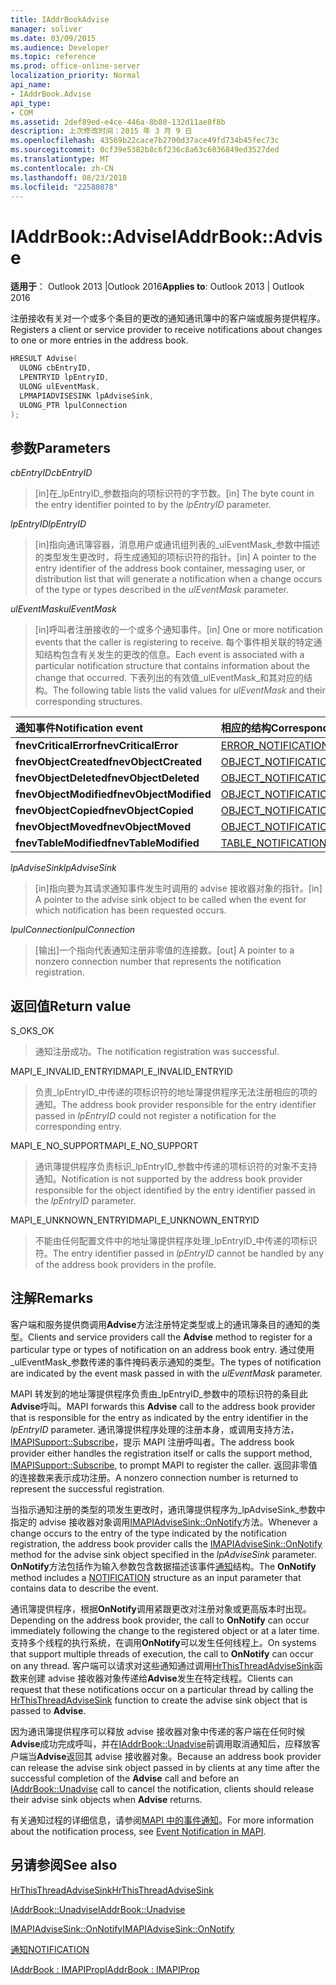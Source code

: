 ```yaml
---
title: IAddrBookAdvise
manager: soliver
ms.date: 03/09/2015
ms.audience: Developer
ms.topic: reference
ms.prod: office-online-server
localization_priority: Normal
api_name:
- IAddrBook.Advise
api_type:
- COM
ms.assetid: 2def89ed-e4ce-446a-8b80-132d11ae8f8b
description: 上次修改时间：2015 年 3 月 9 日
ms.openlocfilehash: 43569b22cace7b2700d37ace49fd734b45fec73c
ms.sourcegitcommit: 0cf39e5382b8c6f236c8a63c6036849ed3527ded
ms.translationtype: MT
ms.contentlocale: zh-CN
ms.lasthandoff: 08/23/2018
ms.locfileid: "22580878"
---
```

# <a name="iaddrbookadvise"></a><span data-ttu-id="a4b91-103">IAddrBook::Advise</span><span class="sxs-lookup"><span data-stu-id="a4b91-103">IAddrBook::Advise</span></span>

  
  
<span data-ttu-id="a4b91-104">**适用于**： Outlook 2013 |Outlook 2016</span><span class="sxs-lookup"><span data-stu-id="a4b91-104">**Applies to**: Outlook 2013 | Outlook 2016</span></span> 
  
<span data-ttu-id="a4b91-105">注册接收有关对一个或多个条目的更改的通知通讯簿中的客户端或服务提供程序。</span><span class="sxs-lookup"><span data-stu-id="a4b91-105">Registers a client or service provider to receive notifications about changes to one or more entries in the address book.</span></span>
  
```cpp
HRESULT Advise(
  ULONG cbEntryID,
  LPENTRYID lpEntryID,
  ULONG ulEventMask,
  LPMAPIADVISESINK lpAdviseSink,
  ULONG_PTR lpulConnection
);
```

## <a name="parameters"></a><span data-ttu-id="a4b91-106">参数</span><span class="sxs-lookup"><span data-stu-id="a4b91-106">Parameters</span></span>

 <span data-ttu-id="a4b91-107">_cbEntryID_</span><span class="sxs-lookup"><span data-stu-id="a4b91-107">_cbEntryID_</span></span>
  
> <span data-ttu-id="a4b91-108">[in]在_lpEntryID_参数指向的项标识符的字节数。</span><span class="sxs-lookup"><span data-stu-id="a4b91-108">[in] The byte count in the entry identifier pointed to by the  _lpEntryID_ parameter.</span></span> 
    
 <span data-ttu-id="a4b91-109">_lpEntryID_</span><span class="sxs-lookup"><span data-stu-id="a4b91-109">_lpEntryID_</span></span>
  
> <span data-ttu-id="a4b91-110">[in]指向通讯簿容器，消息用户或通讯组列表的_ulEventMask_参数中描述的类型发生更改时，将生成通知的项标识符的指针。</span><span class="sxs-lookup"><span data-stu-id="a4b91-110">[in] A pointer to the entry identifier of the address book container, messaging user, or distribution list that will generate a notification when a change occurs of the type or types described in the  _ulEventMask_ parameter.</span></span> 
    
 <span data-ttu-id="a4b91-111">_ulEventMask_</span><span class="sxs-lookup"><span data-stu-id="a4b91-111">_ulEventMask_</span></span>
  
> <span data-ttu-id="a4b91-112">[in]呼叫者注册接收的一个或多个通知事件。</span><span class="sxs-lookup"><span data-stu-id="a4b91-112">[in] One or more notification events that the caller is registering to receive.</span></span> <span data-ttu-id="a4b91-113">每个事件相关联的特定通知结构包含有关发生的更改的信息。</span><span class="sxs-lookup"><span data-stu-id="a4b91-113">Each event is associated with a particular notification structure that contains information about the change that occurred.</span></span> <span data-ttu-id="a4b91-114">下表列出的有效值_ulEventMask_和其对应的结构。</span><span class="sxs-lookup"><span data-stu-id="a4b91-114">The following table lists the valid values for  _ulEventMask_ and their corresponding structures.</span></span> 
    
|<span data-ttu-id="a4b91-115">**通知事件**</span><span class="sxs-lookup"><span data-stu-id="a4b91-115">**Notification event**</span></span>|<span data-ttu-id="a4b91-116">**相应的结构**</span><span class="sxs-lookup"><span data-stu-id="a4b91-116">**Corresponding structure**</span></span>|
|:-----|:-----|
|<span data-ttu-id="a4b91-117">**fnevCriticalError**</span><span class="sxs-lookup"><span data-stu-id="a4b91-117">**fnevCriticalError**</span></span> <br/> |[<span data-ttu-id="a4b91-118">ERROR_NOTIFICATION</span><span class="sxs-lookup"><span data-stu-id="a4b91-118">ERROR_NOTIFICATION</span></span>](error_notification.md) <br/> |
|<span data-ttu-id="a4b91-119">**fnevObjectCreated**</span><span class="sxs-lookup"><span data-stu-id="a4b91-119">**fnevObjectCreated**</span></span> <br/> |[<span data-ttu-id="a4b91-120">OBJECT_NOTIFICATION</span><span class="sxs-lookup"><span data-stu-id="a4b91-120">OBJECT_NOTIFICATION</span></span>](object_notification.md) <br/> |
|<span data-ttu-id="a4b91-121">**fnevObjectDeleted**</span><span class="sxs-lookup"><span data-stu-id="a4b91-121">**fnevObjectDeleted**</span></span> <br/> |[<span data-ttu-id="a4b91-122">OBJECT_NOTIFICATION</span><span class="sxs-lookup"><span data-stu-id="a4b91-122">OBJECT_NOTIFICATION</span></span>](object_notification.md) <br/> |
|<span data-ttu-id="a4b91-123">**fnevObjectModified**</span><span class="sxs-lookup"><span data-stu-id="a4b91-123">**fnevObjectModified**</span></span> <br/> |[<span data-ttu-id="a4b91-124">OBJECT_NOTIFICATION</span><span class="sxs-lookup"><span data-stu-id="a4b91-124">OBJECT_NOTIFICATION</span></span>](object_notification.md) <br/> |
|<span data-ttu-id="a4b91-125">**fnevObjectCopied**</span><span class="sxs-lookup"><span data-stu-id="a4b91-125">**fnevObjectCopied**</span></span> <br/> |[<span data-ttu-id="a4b91-126">OBJECT_NOTIFICATION</span><span class="sxs-lookup"><span data-stu-id="a4b91-126">OBJECT_NOTIFICATION</span></span>](object_notification.md) <br/> |
|<span data-ttu-id="a4b91-127">**fnevObjectMoved**</span><span class="sxs-lookup"><span data-stu-id="a4b91-127">**fnevObjectMoved**</span></span> <br/> |[<span data-ttu-id="a4b91-128">OBJECT_NOTIFICATION</span><span class="sxs-lookup"><span data-stu-id="a4b91-128">OBJECT_NOTIFICATION</span></span>](object_notification.md) <br/> |
|<span data-ttu-id="a4b91-129">**fnevTableModified**</span><span class="sxs-lookup"><span data-stu-id="a4b91-129">**fnevTableModified**</span></span> <br/> |[<span data-ttu-id="a4b91-130">TABLE_NOTIFICATION</span><span class="sxs-lookup"><span data-stu-id="a4b91-130">TABLE_NOTIFICATION</span></span>](table_notification.md) <br/> |
   
 <span data-ttu-id="a4b91-131">_lpAdviseSink_</span><span class="sxs-lookup"><span data-stu-id="a4b91-131">_lpAdviseSink_</span></span>
  
> <span data-ttu-id="a4b91-132">[in]指向要为其请求通知事件发生时调用的 advise 接收器对象的指针。</span><span class="sxs-lookup"><span data-stu-id="a4b91-132">[in] A pointer to the advise sink object to be called when the event for which notification has been requested occurs.</span></span>
    
 <span data-ttu-id="a4b91-133">_lpulConnection_</span><span class="sxs-lookup"><span data-stu-id="a4b91-133">_lpulConnection_</span></span>
  
> <span data-ttu-id="a4b91-134">[输出]一个指向代表通知注册非零值的连接数。</span><span class="sxs-lookup"><span data-stu-id="a4b91-134">[out] A pointer to a nonzero connection number that represents the notification registration.</span></span>
    
## <a name="return-value"></a><span data-ttu-id="a4b91-135">返回值</span><span class="sxs-lookup"><span data-stu-id="a4b91-135">Return value</span></span>

<span data-ttu-id="a4b91-136">S_OK</span><span class="sxs-lookup"><span data-stu-id="a4b91-136">S_OK</span></span> 
  
> <span data-ttu-id="a4b91-137">通知注册成功。</span><span class="sxs-lookup"><span data-stu-id="a4b91-137">The notification registration was successful.</span></span>
    
<span data-ttu-id="a4b91-138">MAPI_E_INVALID_ENTRYID</span><span class="sxs-lookup"><span data-stu-id="a4b91-138">MAPI_E_INVALID_ENTRYID</span></span> 
  
> <span data-ttu-id="a4b91-139">负责_lpEntryID_中传递的项标识符的地址簿提供程序无法注册相应的项的通知。</span><span class="sxs-lookup"><span data-stu-id="a4b91-139">The address book provider responsible for the entry identifier passed in  _lpEntryID_ could not register a notification for the corresponding entry.</span></span> 
    
<span data-ttu-id="a4b91-140">MAPI_E_NO_SUPPORT</span><span class="sxs-lookup"><span data-stu-id="a4b91-140">MAPI_E_NO_SUPPORT</span></span> 
  
> <span data-ttu-id="a4b91-141">通讯簿提供程序负责标识_lpEntryID_参数中传递的项标识符的对象不支持通知。</span><span class="sxs-lookup"><span data-stu-id="a4b91-141">Notification is not supported by the address book provider responsible for the object identified by the entry identifier passed in the  _lpEntryID_ parameter.</span></span> 
    
<span data-ttu-id="a4b91-142">MAPI_E_UNKNOWN_ENTRYID</span><span class="sxs-lookup"><span data-stu-id="a4b91-142">MAPI_E_UNKNOWN_ENTRYID</span></span> 
  
> <span data-ttu-id="a4b91-143">不能由任何配置文件中的地址簿提供程序处理_lpEntryID_中传递的项标识符。</span><span class="sxs-lookup"><span data-stu-id="a4b91-143">The entry identifier passed in  _lpEntryID_ cannot be handled by any of the address book providers in the profile.</span></span> 
    
## <a name="remarks"></a><span data-ttu-id="a4b91-144">注解</span><span class="sxs-lookup"><span data-stu-id="a4b91-144">Remarks</span></span>

<span data-ttu-id="a4b91-145">客户端和服务提供商调用**Advise**方法注册特定类型或上的通讯簿条目的通知的类型。</span><span class="sxs-lookup"><span data-stu-id="a4b91-145">Clients and service providers call the **Advise** method to register for a particular type or types of notification on an address book entry.</span></span> <span data-ttu-id="a4b91-146">通过使用_ulEventMask_参数传递的事件掩码表示通知的类型。</span><span class="sxs-lookup"><span data-stu-id="a4b91-146">The types of notification are indicated by the event mask passed in with the  _ulEventMask_ parameter.</span></span> 
  
<span data-ttu-id="a4b91-147">MAPI 转发到的地址簿提供程序负责由_lpEntryID_参数中的项标识符的条目此**Advise**呼叫。</span><span class="sxs-lookup"><span data-stu-id="a4b91-147">MAPI forwards this **Advise** call to the address book provider that is responsible for the entry as indicated by the entry identifier in the  _lpEntryID_ parameter.</span></span> <span data-ttu-id="a4b91-148">通讯簿提供程序处理的注册本身，或调用支持方法， [IMAPISupport::Subscribe](imapisupport-subscribe.md)，提示 MAPI 注册呼叫者。</span><span class="sxs-lookup"><span data-stu-id="a4b91-148">The address book provider either handles the registration itself or calls the support method, [IMAPISupport::Subscribe](imapisupport-subscribe.md), to prompt MAPI to register the caller.</span></span> <span data-ttu-id="a4b91-149">返回非零值的连接数来表示成功注册。</span><span class="sxs-lookup"><span data-stu-id="a4b91-149">A nonzero connection number is returned to represent the successful registration.</span></span>
  
<span data-ttu-id="a4b91-150">当指示通知注册的类型的项发生更改时，通讯簿提供程序为_lpAdviseSink_参数中指定的 advise 接收器对象调用[IMAPIAdviseSink::OnNotify](imapiadvisesink-onnotify.md)方法。</span><span class="sxs-lookup"><span data-stu-id="a4b91-150">Whenever a change occurs to the entry of the type indicated by the notification registration, the address book provider calls the [IMAPIAdviseSink::OnNotify](imapiadvisesink-onnotify.md) method for the advise sink object specified in the  _lpAdviseSink_ parameter.</span></span> <span data-ttu-id="a4b91-151">**OnNotify**方法包括作为输入参数包含数据描述该事件[通知](notification.md)结构。</span><span class="sxs-lookup"><span data-stu-id="a4b91-151">The **OnNotify** method includes a [NOTIFICATION](notification.md) structure as an input parameter that contains data to describe the event.</span></span> 
  
<span data-ttu-id="a4b91-152">通讯簿提供程序，根据**OnNotify**调用紧跟更改对注册对象或更高版本时出现。</span><span class="sxs-lookup"><span data-stu-id="a4b91-152">Depending on the address book provider, the call to **OnNotify** can occur immediately following the change to the registered object or at a later time.</span></span> <span data-ttu-id="a4b91-153">支持多个线程的执行系统，在调用**OnNotify**可以发生任何线程上。</span><span class="sxs-lookup"><span data-stu-id="a4b91-153">On systems that support multiple threads of execution, the call to **OnNotify** can occur on any thread.</span></span> <span data-ttu-id="a4b91-154">客户端可以请求对这些通知通过调用[HrThisThreadAdviseSink](hrthisthreadadvisesink.md)函数来创建 advise 接收器对象传递给**Advise**发生在特定线程。</span><span class="sxs-lookup"><span data-stu-id="a4b91-154">Clients can request that these notifications occur on a particular thread by calling the [HrThisThreadAdviseSink](hrthisthreadadvisesink.md) function to create the advise sink object that is passed to **Advise**.</span></span> 
  
<span data-ttu-id="a4b91-155">因为通讯簿提供程序可以释放 advise 接收器对象中传递的客户端在任何时候**Advise**成功完成呼叫，并在[IAddrBook::Unadvise](iaddrbook-unadvise.md)前调用取消通知后，应释放客户端当**Advise**返回其 advise 接收器对象。</span><span class="sxs-lookup"><span data-stu-id="a4b91-155">Because an address book provider can release the advise sink object passed in by clients at any time after the successful completion of the **Advise** call and before an [IAddrBook::Unadvise](iaddrbook-unadvise.md) call to cancel the notification, clients should release their advise sink objects when **Advise** returns.</span></span> 
  
<span data-ttu-id="a4b91-156">有关通知过程的详细信息，请参阅[MAPI 中的事件通知](event-notification-in-mapi.md)。</span><span class="sxs-lookup"><span data-stu-id="a4b91-156">For more information about the notification process, see [Event Notification in MAPI](event-notification-in-mapi.md).</span></span>
  
## <a name="see-also"></a><span data-ttu-id="a4b91-157">另请参阅</span><span class="sxs-lookup"><span data-stu-id="a4b91-157">See also</span></span>



[<span data-ttu-id="a4b91-158">HrThisThreadAdviseSink</span><span class="sxs-lookup"><span data-stu-id="a4b91-158">HrThisThreadAdviseSink</span></span>](hrthisthreadadvisesink.md)
  
[<span data-ttu-id="a4b91-159">IAddrBook::Unadvise</span><span class="sxs-lookup"><span data-stu-id="a4b91-159">IAddrBook::Unadvise</span></span>](iaddrbook-unadvise.md)
  
[<span data-ttu-id="a4b91-160">IMAPIAdviseSink::OnNotify</span><span class="sxs-lookup"><span data-stu-id="a4b91-160">IMAPIAdviseSink::OnNotify</span></span>](imapiadvisesink-onnotify.md)
  
[<span data-ttu-id="a4b91-161">通知</span><span class="sxs-lookup"><span data-stu-id="a4b91-161">NOTIFICATION</span></span>](notification.md)
  
[<span data-ttu-id="a4b91-162">IAddrBook : IMAPIProp</span><span class="sxs-lookup"><span data-stu-id="a4b91-162">IAddrBook : IMAPIProp</span></span>](iaddrbookimapiprop.md)

